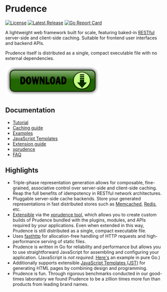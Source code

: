 Prudence
========

[![License](https://img.shields.io/badge/License-Apache%202.0-blue.svg)](https://opensource.org/licenses/Apache-2.0)
[![Latest Release](https://img.shields.io/github/release/tliron/prudence.svg)](https://github.com/tliron/prudence/releases/latest)
[![Go Report Card](https://goreportcard.com/badge/github.com/tliron/prudence)](https://goreportcard.com/report/github.com/tliron/prudence)

A lightweight web framework built for scale, featuring baked-in
[RESTful](https://www.ics.uci.edu/~fielding/pubs/dissertation/rest_arch_style.htm) server-side and
client-side caching. Suitable for frontend user interfaces and backend APIs.

Prudence itself is distributed as a single, compact executable file with no external dependencies.

[![Download](assets/media/download.png "Download")](https://github.com/tliron/prudence/releases)


Documentation
-------------

* [Tutorial](TUTORIAL.md)
* [Caching guide](CACHING.md)
* [Examples](examples/README.md)
* [JavaScript Templates](jst/README.md)
* [Extension guide](platform/README.md)
* [xprudence](xprudence/README.md)
* [FAQ](FAQ.md)


Highlights
----------

* Triple-phase representation generation allows for composable, fine-grained, associative control
  over server-side and client-side caching. Reap the full benefits of idempotency in RESTful network
  architectures.
* Pluggable server-side cache backends. Store your generated representations in fast distributed
  stores such as [Memcached](https://memcached.org/), [Redis](https://redis.io/), etc.
* [Extensible](platform/README.md) via the [xprudence tool](xprudence/README.md), which allows you
  to create custom builds of Prudence bundled with the plugins, modules, and APIs required by your
  applications. Even when extended in this way, Prudence is still distributed as a single, compact
  executable file.
* Uses [fasthttp](https://github.com/valyala/fasthttp) for allocation-free handling of HTTP
  requests and high-performance serving of static files.
* Prudence is written in Go for reliability and performance but allows you to use straightforward
  JavaScript for assembling and configuring your application. (JavaScript is *not required*.
  [Here's](https://github.com/tliron/prudence/tree/main/examples/go) an example in pure Go.)
* Additionally supports extensible [JavaScript Templates (JST)](jst/README.md) for generating HTML
  pages by combining design and programming.
* Prudence is fun. Through rigorous benchmarks conducted in our good-times laboratory we found
  Prudence to be a zillion times more fun than products from leading brand names.
